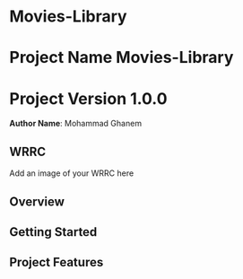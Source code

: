 # Movies-Library
# Project Name Movies-Library 
# Project Version 1.0.0

**Author Name**: Mohammad Ghanem

## WRRC
Add an image of your WRRC here


## Overview

## Getting Started
<!-- What are the steps that a user must take in order to build this app on their own machine and get it running? -->

## Project Features
<!-- What are the features included in you app -->
